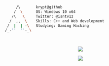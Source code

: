 ```zsh
      /\       krypt@github
     /  \      OS: Windows 10 x64
    /\   \     Twitter: @isntv1z 
   /  ,,  \    Skills: C++ and Web development
  /  |  | -\   Studying: Gaming Hacking
 /_-''  ''-_\  
```
<br>

<p align="center"> <img src="https://github-readme-stats.vercel.app/api?username=imkrypt&show_icons=true&theme=tokyonight&hide_border=true&locale=en" /> </p>

<p align="center"> <img src="https://github-readme-stats.vercel.app/api/top-langs/?username=imkrypt&layout=compact&langs_count=4&theme=tokyonight&hide_border=true" /> </p>
